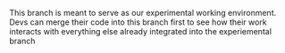 This branch is meant to serve as our experimental working environment. Devs can merge their code into this branch first to see how their work interacts with everything else already integrated into the experiemental branch
